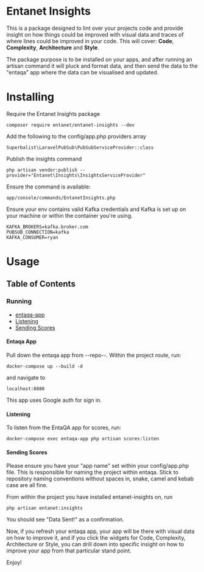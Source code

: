 # **Entanet Insights**
This is a package designed to lint over your projects code and
 provide insight on how things could be improved with visual data
 and traces of where lines could be improved in your code.
 This will cover: **Code**, **Complexity**, **Architecture** and **Style**.
 
 The package purpose is to be installed on your apps, and after running an artisan command it will pluck and format data, and then
 send the data to the "entaqa" app where the data can be visualised and updated.

# Installing

Require the Entanet Insights package
```
composer require entanet/entanet-insights --dev
```

Add the following to the config/app.php providers array
```
Superbalist\LaravelPubSub\PubSubServiceProvider::class
```

Publish the insights command
```
php artisan vendor:publish --provider="Entanet\Insights\InsightsServiceProvider"
```

Ensure the command is available:
```
app/console/commands/EntanetInsights.php
```

Ensure your env contains valid Kafka credentials and Kafka is set up
on your machine or within the container you're using.
```
KAFKA_BROKERS=kafka.broker.com
PUBSUB_CONNECTION=kafka
KAFKA_CONSUMER=ryan
```
# Usage

## Table of Contents

### Running
- [entaqa-app](#entaqa-app)
- [Listening](#listening)
- [Sending Scores](#sending-scores)


#### Entaqa App
Pull down the entaqa app from --repo--.
Within the project route, run:
```
docker-compose up --build -d
```
and navigate to
```
localhost:8080
```
This app uses Google auth for sign in.

#### Listening
To listen from the EntaQA app for scores, run:
```
docker-compose exec entaqa-app php artisan scores:listen
```

#### Sending Scores
Please ensure you have your "app name" set within your config/app.php file. 
This is responsible for naming the project within entaqa. 
Stick to repository naming conventions without spaces in, snake, camel and kebab case are all fine.

From within the project you have installed entanet-insights on,
run
```
php artisan entanet:insights
```
You should see "Data Sent!" as a confirmation.

Now, if you refresh your entaqa app, your app will be there with 
visual data on how to improve it, and if you click the widgets for
Code, Complexity, Architecture or Style, you can drill down
into specific insight on how to improve your app from that particular 
stand point.


Enjoy!